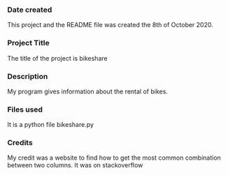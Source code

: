 ### Date created
This project and the README file was created the 8th of October 2020.

### Project Title
The title of the project is bikeshare

### Description
My program gives information about the rental of bikes.


### Files used
It is a python file bikeshare.py

### Credits
My  credit was a website to find how to get the most common combination between two columns. It was on stackoverflow 
